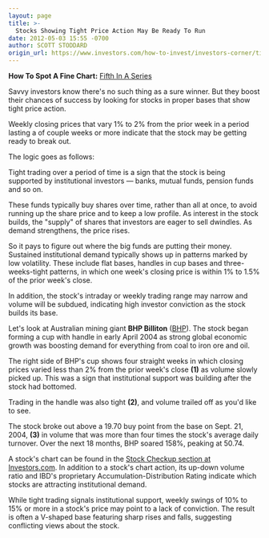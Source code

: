 ```yaml
---
layout: page
title: >-
  Stocks Showing Tight Price Action May Be Ready To Run
date: 2012-05-03 15:55 -0700
author: SCOTT STODDARD
origin_url: https://www.investors.com/how-to-invest/investors-corner/tight-price-action-key-to-identifying-winning-stocks/
---
```


**How To Spot A Fine Chart:** [Fifth In A Series](http://news.investors.com/specialreport/609681/201204301622/how-to-spot-a-fine-chart.aspx)

Savvy investors know there's no such thing as a sure winner. But they boost their chances of success by looking for stocks in proper bases that show tight price action.

Weekly closing prices that vary 1% to 2% from the prior week in a period lasting a of couple weeks or more indicate that the stock may be getting ready to break out.

The logic goes as follows:

Tight trading over a period of time is a sign that the stock is being supported by institutional investors — banks, mutual funds, pension funds and so on.

These funds typically buy shares over time, rather than all at once, to avoid running up the share price and to keep a low profile. As interest in the stock builds, the "supply" of shares that investors are eager to sell dwindles. As demand strengthens, the price rises.

So it pays to figure out where the big funds are putting their money. Sustained institutional demand typically shows up in patterns marked by low volatility. These include flat bases, handles in cup bases and three-weeks-tight patterns, in which one week's closing price is within 1% to 1.5% of the prior week's close.

In addition, the stock's intraday or weekly trading range may narrow and volume will be subdued, indicating high investor conviction as the stock builds its base.

Let's look at Australian mining giant **BHP Billiton** ([BHP](https://research.investors.com/quote.aspx?symbol=BHP)). The stock began forming a cup with handle in early April 2004 as strong global economic growth was boosting demand for everything from coal to iron ore and oil.

The right side of BHP's cup shows four straight weeks in which closing prices varied less than 2% from the prior week's close **(1)** as volume slowly picked up. This was a sign that institutional support was building after the stock had bottomed.

Trading in the handle was also tight **(2)**, and volume trailed off as you'd like to see.

The stock broke out above a 19.70 buy point from the base on Sept. 21, 2004, **(3)** in volume that was more than four times the stock's average daily turnover. Over the next 18 months, BHP soared 158%, peaking at 50.74.

A stock's chart can be found in the [Stock Checkup section at Investors.com](http://research.investors.com/StockCheckup.aspx). In addition to a stock's chart action, its up-down volume ratio and IBD's proprietary Accumulation-Distribution Rating indicate which stocks are attracting institutional demand.

While tight trading signals institutional support, weekly swings of 10% to 15% or more in a stock's price may point to a lack of conviction. The result is often a V-shaped base featuring sharp rises and falls, suggesting conflicting views about the stock.
